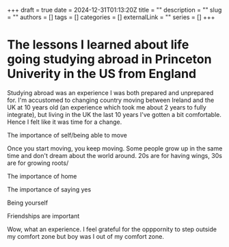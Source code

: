 +++ 
draft = true
date = 2024-12-31T01:13:20Z
title = ""
description = ""
slug = ""
authors = []
tags = []
categories = []
externalLink = ""
series = []
+++

# The lessons I learned about life going studying abroad in Princeton Univerity in the US from England

Studying abroad was an experience I was both prepared and unprepared for. I'm accustomed to changing country moving between Ireland and the UK at 10 years old (an experience which took me about 2 years to fully integrate), but living in the UK the last 10 years I've gotten a bit comfortable. Hence I felt like it was time for a change.



The importance of self/being able to move

Once you start moving, you keep moving. Some people grow up in the same time and don't dream about the world around. 20s are for having wings, 30s are for growing roots/

The importance of home

The importance of saying yes

Being yourself 

Friendships are important


Wow, what an experience. I feel grateful for the opppornity to step outside my comfort zone but boy was I out of my comfort zone.